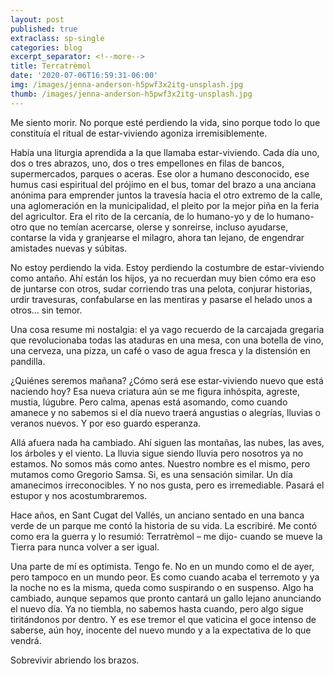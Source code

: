 ```yaml
---
layout: post
published: true
extraclass: sp-single
categories: blog
excerpt_separator: <!--more-->
title: Terratrèmol
date: '2020-07-06T16:59:31-06:00'
img: /images/jenna-anderson-h5pwf3x2itg-unsplash.jpg
thumb: /images/jenna-anderson-h5pwf3x2itg-unsplash.jpg
---
```

Me siento morir. No porque esté perdiendo la vida, sino porque todo lo que constituía el ritual de estar-viviendo agoniza irremisiblemente.  <!--more-->

Había una liturgia aprendida a la que llamaba estar-viviendo. Cada día uno, dos o tres abrazos, uno, dos o tres empellones en filas de bancos, supermercados, parques o aceras. Ese olor a humano desconocido, ese humus casi espiritual del prójimo en el bus, tomar del brazo a una anciana anónima para emprender juntos la travesía hacia el otro extremo de la calle, una aglomeración en la municipalidad, el pleito por la mejor piña en la feria del agricultor. Era el rito de la cercanía, de lo humano-yo y de lo humano-otro que no temían acercarse, olerse y sonreirse, incluso ayudarse, contarse la vida y granjearse el milagro, ahora tan lejano, de engendrar amistades nuevas y súbitas. 

No estoy perdiendo la vida. Estoy perdiendo la costumbre de estar-viviendo como antaño. Ahí están los hijos, ya no recuerdan muy bien cómo era eso de juntarse con otros, sudar corriendo tras una pelota, conjurar historias, urdir travesuras, confabularse en las mentiras y pasarse el helado unos a otros… sin temor. 

Una cosa resume mi nostalgia: el ya vago recuerdo de la carcajada gregaria que revolucionaba todas las ataduras en una mesa, con una botella de vino, una cerveza, una pizza, un café o vaso de agua fresca y la distensión en pandilla. 

¿Quiénes seremos mañana? ¿Cómo será ese estar-viviendo nuevo que está naciendo hoy? Esa nueva criatura aún se me figura inhóspita, agreste, mustia, lúgubre. Pero calma, apenas está asomando, como cuando amanece y no sabemos si el día nuevo traerá angustias o alegrías, lluvias o veranos nuevos.  Y por eso guardo esperanza. 

Allá afuera nada ha cambiado. Ahí siguen las montañas, las nubes, las aves, los árboles y el viento. La lluvia sigue siendo lluvia pero nosotros ya no estamos. No somos más como antes. Nuestro nombre es el mismo, pero mutamos como Gregorio Samsa. Si, es una sensación similar. Un día amanecimos irreconocibles. Y no nos gusta, pero es irremediable. Pasará el estupor y nos acostumbraremos. 

Hace años, en Sant Cugat del Vallés, un anciano sentado en una banca verde de un parque me contó la historia de su vida. La escribiré. Me contó como era la guerra y lo resumió: Terratrèmol – me dijo- cuando se mueve la Tierra para nunca volver a ser igual. 

Una parte de mí es optimista. Tengo fe. No en un mundo como el de ayer, pero tampoco en un mundo peor. Es como cuando acaba el terremoto y ya la noche no es la misma, queda como suspirando o en suspenso. Algo ha cambiado, aunque sepamos que pronto cantará un gallo lejano anunciando el nuevo día. Ya no tiembla, no sabemos hasta cuando, pero algo sigue tiritándonos por dentro. Y es ese tremor el que vaticina el goce intenso de saberse, aún hoy, inocente del nuevo mundo y a la expectativa de lo que vendrá. 

Sobrevivir abriendo los brazos.
